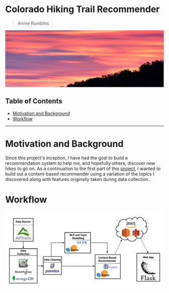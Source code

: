 # Colorado Hiking Trail Recommender
> Annie Rumbles

![](images/IMG_9256.JPG)

## Table of Contents
- [Motivation and Background](#motivation-and-background)
- [Workflow](#workflow)
<!-- - [Data](#the-data)
    * [Web Scraping](##web-scraping)
    * [Cleaning](##data-cleaning)
- [Topic Modeling](#topic-modeling)
- [Recommender](#recommender)
- [Citations](#citations) -->

---
# Motivation and Background

Since this project's inception, I have had the goal to build a recommendation system to help me, and hopefully others, discover new hikes to go on. As a continuation to the first part of this [project](https://github.com/rumbelievable/colorado_hiking), I wanted to build out a content-based recommender using a variation of the topics I discovered along with features originally taken during data collection.

# Workflow

![](images/workflow.png)

<!-- # Data

## Web Scraping

## Data Cleaning

# Topic Modeling

# Hike Recommender -->

<!-- # Citations -->

